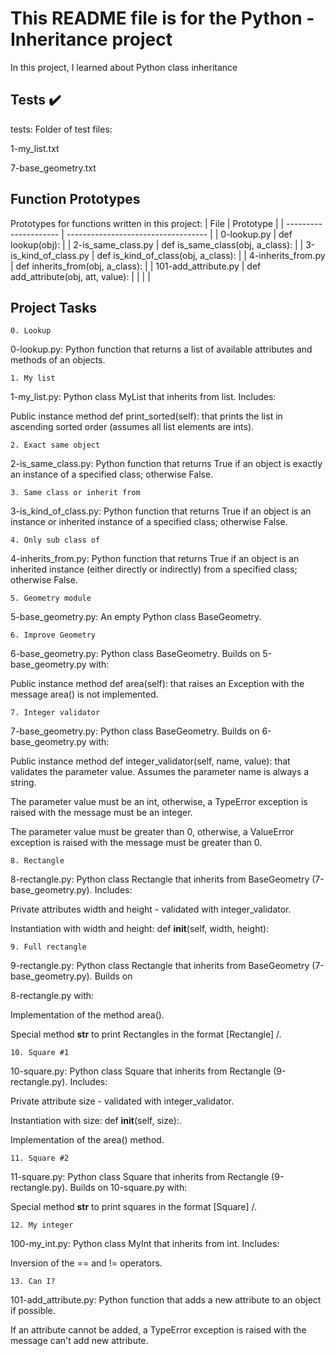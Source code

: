 # This README file is for the Python - Inheritance project

In this project, I learned about Python class inheritance

## Tests ✔️

tests: Folder of test files:

1-my_list.txt

7-base_geometry.txt

## Function Prototypes

Prototypes for functions written in this project:
| File                  | Prototype                           |
| --------------------- | ----------------------------------- |
| 0-lookup.py           | def lookup(obj):                    |
| 2-is_same_class.py    | def is_same_class(obj, a_class):    |
| 3-is_kind_of_class.py | def is_kind_of_class(obj, a_class): |
| 4-inherits_from.py    | def inherits_from(obj, a_class):    |
| 101-add_attribute.py  | def add_attribute(obj, att, value): |
|                       |                                     |

## Project Tasks

```0. Lookup```

0-lookup.py: Python function that returns a list of available attributes and methods of an objects.

```1. My list```

1-my_list.py: Python class MyList that inherits from list. Includes:

Public instance method def print_sorted(self): that prints the list in ascending sorted order (assumes all list elements are ints).

```2. Exact same object```

2-is_same_class.py: Python function that returns True if an object is exactly an instance of a specified class; otherwise False.

```3. Same class or inherit from```

3-is_kind_of_class.py: Python function that returns True if an object is an instance or inherited instance of a specified class; otherwise False.

```4. Only sub class of```

4-inherits_from.py: Python function that returns True if an object is an inherited instance (either directly or indirectly) from a specified class; otherwise False.

```5. Geometry module```

5-base_geometry.py: An empty Python class BaseGeometry.

```6. Improve Geometry```

6-base_geometry.py: Python class BaseGeometry. Builds on 5-base_geometry.py with:

Public instance method def area(self): that raises an Exception with the message area() is not implemented.

```7. Integer validator```

7-base_geometry.py: Python class BaseGeometry. Builds on 6-base_geometry.py with:

Public instance method def integer_validator(self, name, value): that validates the parameter value.
Assumes the parameter name is always a string.

The parameter value must be an int, otherwise, a TypeError exception is raised with the message <name> must be an integer.

The parameter value must be greater than 0, otherwise, a ValueError exception is raised with the message <value> must be greater than 0.

```8. Rectangle```

8-rectangle.py: Python class Rectangle that inherits from BaseGeometry (7-base_geometry.py). Includes:

Private attributes width and height - validated with integer_validator.

Instantiation with width and height: def __init__(self, width, height):

```9. Full rectangle```

9-rectangle.py: Python class Rectangle that inherits from BaseGeometry (7-base_geometry.py). Builds on 

8-rectangle.py with:

Implementation of the method area().

Special method __str__ to print Rectangles in the format [Rectangle] <width>/<height>.

```10. Square #1```

10-square.py: Python class Square that inherits from Rectangle (9-rectangle.py). Includes:

Private attribute size - validated with integer_validator.

Instantiation with size: def __init__(self, size):.

Implementation of the area() method.

```11. Square #2```

11-square.py: Python class Square that inherits from Rectangle (9-rectangle.py). Builds on 10-square.py with:

Special method __str__ to print squares in the format [Square] <width>/<height>.

```12. My integer```

100-my_int.py: Python class MyInt that inherits from int. Includes:

Inversion of the == and != operators.

```13. Can I?```

101-add_attribute.py: Python function that adds a new attribute to an object if possible.

If an attribute cannot be added, a TypeError exception is raised with the message can't add new attribute.
